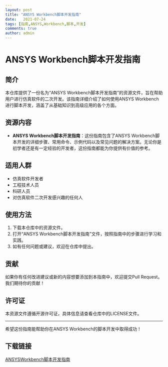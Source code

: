 ```yaml
---
layout: post
title: "ANSYS Workbench脚本开发指南"
date:   2021-07-24
tags: [指南,ANSYS,Workbench,脚本,开发]
comments: true
author: admin
---
```

# ANSYS Workbench脚本开发指南

## 简介

本仓库提供了一份名为“ANSYS Workbench脚本开发指南”的资源文件，旨在帮助用户进行仿真软件的二次开发。该指南详细介绍了如何使用ANSYS Workbench进行脚本开发，涵盖了从基础知识到高级应用的各个方面。

## 资源内容

- **ANSYS Workbench脚本开发指南**：这份指南包含了ANSYS Workbench脚本开发的详细步骤、常用命令、示例代码以及常见问题的解决方案。无论你是初学者还是有一定经验的开发者，这份指南都能为你提供有价值的参考。

## 适用人群

- 仿真软件开发者
- 工程技术人员
- 科研人员
- 对仿真软件二次开发感兴趣的任何人

## 使用方法

1. 下载本仓库中的资源文件。
2. 打开“ANSYS Workbench脚本开发指南”文件，按照指南中的步骤进行学习和实践。
3. 如有任何问题或建议，欢迎在仓库中提出。

## 贡献

如果你有任何改进建议或新的内容想要添加到本指南中，欢迎提交Pull Request。我们期待你的贡献！

## 许可证

本资源文件遵循开源许可证，具体信息请查看仓库中的LICENSE文件。

---

希望这份指南能帮助你在ANSYS Workbench的脚本开发中取得成功！

## 下载链接

[ANSYSWorkbench脚本开发指南](https://pan.quark.cn/s/6734c204a1a2)